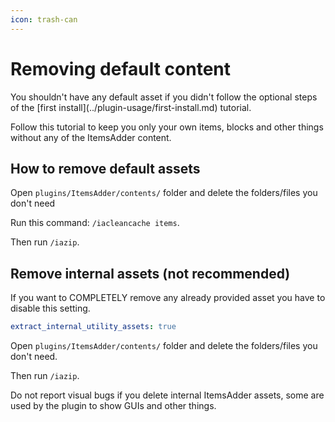 ```yaml
---
icon: trash-can
---
```


# Removing default content


<Note>
You shouldn't have any default asset if you didn't follow the optional steps of the [first install](../plugin-usage/first-install.md) tutorial.
</Note>


Follow this tutorial to keep you only your own items, blocks and other things without any of the ItemsAdder content.

## How to remove default assets

Open `plugins/ItemsAdder/contents/` folder and delete the folders/files you don't need

Run this command: `/iacleancache items`.

Then run `/iazip`.

## Remove internal assets (not recommended)

If you want to COMPLETELY remove any already provided asset you have to disable this setting.


```yaml config.yml lines icon="yaml"
extract_internal_utility_assets: true
```


Open `plugins/ItemsAdder/contents/` folder and delete the folders/files you don't need.

Then run `/iazip`.


<Warning>
Do not report visual bugs if you delete internal ItemsAdder assets, some are used by the plugin to show GUIs and other things.
</Warning>

